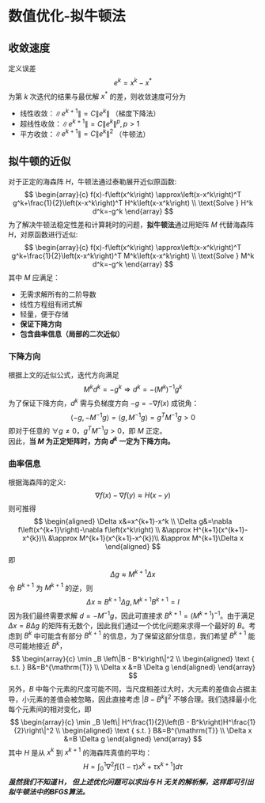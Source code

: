# 数值优化-拟牛顿法

## 收敛速度

定义误差 $$e^k=x^k-x^*$$
为第 $k$ 次迭代的结果与最优解 $x^{*}$ 的差，则收敛速度可分为
+ 线性收敛：$\left\|e^{k+1}\right\|=C\left\|e^k\right\|$ （梯度下降法）
+ 超线性收敛：$\left\|e^{k+1}\right\|=C\left\|e^k\right\|^p, p>1$
+ 平方收敛：$\left\|e^{k+1}\right\|=C\left\|e^k\right\|^2$ （牛顿法）

## 拟牛顿的近似

对于正定的海森阵 $H$，牛顿法通过泰勒展开近似原函数:
$$
\begin{array}{c}
f(x)-f\left(x^k\right) \approx\left(x-x^k\right)^T g^k+\frac{1}{2}\left(x-x^k\right)^T H^k\left(x-x^k\right) \\
\text{Solve }  H^k d^k=-g^k
\end{array}
$$
为了解决牛顿法稳定性差和计算耗时的问题，**拟牛顿法**通过用矩阵 $M$ 代替海森阵 $H$，对原函数进行近似:
$$
\begin{array}{c}
f(x)-f\left(x^k\right) \approx\left(x-x^k\right)^T g^k+\frac{1}{2}\left(x-x^k\right)^T M^k\left(x-x^k\right) \\
\text{Solve }  M^k d^k=-g^k
\end{array}
$$
其中 $M$ 应满足：
+ 无需求解所有的二阶导数
+ 线性方程组有闭式解
+ 轻量，便于存储
+ **保证下降方向**
+ **包含曲率信息（局部的二次近似）**

### 下降方向
根据上文的近似公式，迭代方向满足
$$
M^k d^k=-g^k \Rightarrow d^k=-(M^k)^{-1}g^k
$$
为了保证下降方向，$d^k$ 需与负梯度方向 $-g=-\nabla f(x)$ 成锐角：
$$
\left\langle-g,-M^{-1} g\right\rangle=\left\langle g, M^{-1} g\right\rangle=g^T M^{-1} g>0
$$
即对于任意的 $\forall g\neq 0$，$g^T M^{-1} g>0$，即 $M$ 正定。  
因此，**当 $M$ 为正定矩阵时，方向 $d^{k}$ 一定为下降方向。**
### 曲率信息
根据海森阵的定义:
$$
\nabla f(x)-\nabla f(y) \approx H(x-y)
$$
则可推得
$$
\begin{aligned}
 \Delta x&=x^{k+1}-x^k \\
 \Delta g&=\nabla f\left(x^{k+1}\right)-\nabla f\left(x^k\right) \\
 &\approx H^{k+1}(x^{k+1}-x^{k})\\
 &\approx M^{k+1}(x^{k+1}-x^{k})\\
 &\approx M^{k+1}\Delta x
\end{aligned}
$$
即
$$
\Delta g \approx M^{k+1}\Delta x
$$
令 $B^{k+1}$ 为 $M^{k+1}$ 的逆，则
$$
\Delta x \approx B^{k+1}\Delta g, M^{k+1}B^{k+1}=I
$$
因为我们最终需要求解 $d=-M^{-1}g$，因此可直接求 $B^{k+1}=(M^{k+1})^{-1}$。由于满足 $\Delta x=B\Delta g$ 的矩阵有无数个，因此我们通过一个优化问题来求得一个最好的 $B$。考虑到 $B^k$ 中可能含有部分 $B^{k+1}$ 的信息，为了保留这部分信息，我们希望 $B^{k+1}$ 能尽可能地接近 $B^k$，
$$
\begin{array}{c}
\min _B \left\|B - B^k\right\|^2 \\
\begin{aligned}
\text { s.t. }  B&=B^{\mathrm{T}} \\
\Delta x &=B \Delta g
\end{aligned}
\end{array}
$$
另外，$B$ 中每个元素的尺度可能不同，当尺度相差过大时，大元素的差值会占据主导，小元素的差值会被忽略，因此直接考虑 $\left|B - B^k\right\|^2$ 不够合理。我们选择最小化每个元素间的相对变化，即
$$
\begin{array}{c}
\min _B \left\| H^\frac{1}{2}\left(B - B^k\right)H^\frac{1}{2}\right\|^2 \\
\begin{aligned}
\text { s.t. }  B&=B^{\mathrm{T}} \\
\Delta x &=B \Delta g
\end{aligned}
\end{array}
$$
其中 $H$ 是从 $x^k$ 到 $x^{k+1}$ 的海森阵真值的平均：
$$
H=\int_0^1 \nabla^2 f\left[(1-\tau) x^k+\tau x^{k+1}\right] d \tau
$$
***虽然我们不知道 $H$， 但上述优化问题可以求出与 $H$ 无关的解析解，这样即可引出拟牛顿法中的BFGS算法。***

